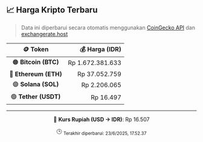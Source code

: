 

<!-- HARGA_KRIPTO -->
## 📈 Harga Kripto Terbaru

> Data ini diperbarui secara otomatis menggunakan [CoinGecko API](https://www.coingecko.com/) dan [exchangerate.host](https://exchangerate.host/)

<div align="center">

| 🪙 Token | 💰 Harga (IDR) |
|:------:|---------------:|
| 🟠 **Bitcoin (BTC)**   | Rp 1.672.381.633 |
| 🔵 **Ethereum (ETH)**  | Rp 37.052.759 |
| 🟣 **Solana (SOL)**    | Rp 2.206.065 |
| 🟢 **Tether (USDT)**   | Rp 16.497 |

---

💱 **Kurs Rupiah (USD → IDR)**: Rp 16.507

🕒 <sub>Terakhir diperbarui: 23/6/2025, 17.52.37</sub>

</div>
<!-- /HARGA_KRIPTO -->